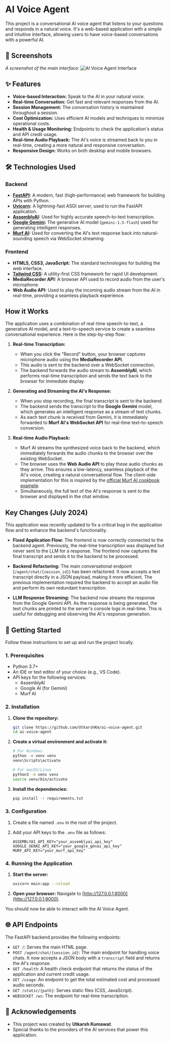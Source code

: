 # AI Voice Agent

This project is a conversational AI voice agent that listens to your questions and responds in a natural voice. It's a web-based application with a simple and intuitive interface, allowing users to have voice-based conversations with a powerful AI.

## 📸 Screenshots



*A screenshot of the main interface:*
![AI Voice Agent Interface]( https://res.cloudinary.com/backend-tube/image/upload/v1755154372/Screenshot_2025-08-13_124951_zmw2xn.png )

## ✨ Features

*   **Voice-based Interaction:** Speak to the AI in your natural voice.
*   **Real-time Conversation:** Get fast and relevant responses from the AI.
*   **Session Management:** The conversation history is maintained throughout a session.
*   **Cost Optimization:** Uses efficient AI models and techniques to minimize operational costs.
*   **Health & Usage Monitoring:** Endpoints to check the application's status and API credit usage.
*   **Real-time Audio Playback:** The AI's voice is streamed back to you in real-time, creating a more natural and responsive conversation.
*   **Responsive Design:** Works on both desktop and mobile browsers.

## 🛠️ Technologies Used

### Backend

*   **[FastAPI](https://fastapi.tiangolo.com/):** A modern, fast (high-performance) web framework for building APIs with Python.
*   **[Uvicorn](https://www.uvicorn.org/):** A lightning-fast ASGI server, used to run the FastAPI application.
*   **[AssemblyAI](https://www.assemblyai.com/):** Used for highly accurate speech-to-text transcription.
*   **[Google Gemini](https://deepmind.google/technologies/gemini/):** The generative AI model (`gemini-1.5-flash`) used for generating intelligent responses.
*   **[Murf AI](https://murf.ai/):** Used for converting the AI's text response back into natural-sounding speech via WebSocket streaming.

### Frontend

*   **HTML5, CSS3, JavaScript:** The standard technologies for building the web interface.
*   **[Tailwind CSS](https://tailwindcss.com/):** A utility-first CSS framework for rapid UI development.
*   **MediaRecorder API:** A browser API used to record audio from the user's microphone.
*   **Web Audio API:** Used to play the incoming audio stream from the AI in real-time, providing a seamless playback experience.

## How it Works

The application uses a combination of real-time speech-to-text, a generative AI model, and a text-to-speech service to create a seamless conversational experience. Here is the step-by-step flow:

1.  **Real-time Transcription:**
    *   When you click the "Record" button, your browser captures microphone audio using the **MediaRecorder API**.
    *   This audio is sent to the backend over a WebSocket connection.
    *   The backend forwards the audio stream to **AssemblyAI**, which performs real-time transcription and sends the text back to the browser for immediate display.

2.  **Generating and Streaming the AI's Response:**
    *   When you stop recording, the final transcript is sent to the backend.
    *   The backend sends the transcript to the **Google Gemini** model, which generates an intelligent response as a stream of text chunks.
    *   As each text chunk is received from Gemini, it is immediately forwarded to **Murf AI's WebSocket API** for real-time text-to-speech conversion.

3.  **Real-time Audio Playback:**
    *   Murf AI streams the synthesized voice back to the backend, which immediately forwards the audio chunks to the browser over the existing WebSocket.
    *   The browser uses the **Web Audio API** to play these audio chunks as they arrive. This ensures a low-latency, seamless playback of the AI's voice, creating a natural conversational flow. The client-side implementation for this is inspired by the [official Murf AI cookbook example](https://github.com/murf-ai/murf-cookbook/blob/main/examples/text-to-speech/js/websocket/basic/index.js).
    *   Simultaneously, the full text of the AI's response is sent to the browser and displayed in the chat window.

## Key Changes (July 2024)

This application was recently updated to fix a critical bug in the application flow and to enhance the backend's functionality.

*   **Fixed Application Flow:** The frontend is now correctly connected to the backend agent. Previously, the real-time transcription was displayed but never sent to the LLM for a response. The frontend now captures the final transcript and sends it to the backend to be processed.

*   **Backend Refactoring:** The main conversational endpoint (`/agent/chat/{session_id}`) has been refactored. It now accepts a text transcript directly in a JSON payload, making it more efficient. The previous implementation required the backend to accept an audio file and perform its own redundant transcription.

*   **LLM Response Streaming:** The backend now streams the response from the Google Gemini API. As the response is being generated, the text chunks are printed to the server's console logs in real-time. This is useful for debugging and observing the AI's response generation.

## 🚀 Getting Started

Follow these instructions to set up and run the project locally.

### 1. Prerequisites

*   Python 3.7+
*   An IDE or text editor of your choice (e.g., VS Code).
*   API keys for the following services:
    *   AssemblyAI
    *   Google AI (for Gemini)
    *   Murf AI

### 2. Installation

1.  **Clone the repository:**
    ```bash
    git clone https://github.com/UtkarshKm/ai-voice-agent.git
    cd ai-voice-agent
    ```

2.  **Create a virtual environment and activate it:**
    ```bash
    # For Windows
    python -m venv venv
    venv\Scripts\activate

    # For macOS/Linux
    python3 -m venv venv
    source venv/bin/activate
    ```

3.  **Install the dependencies:**
    ```bash
    pip install -r requirements.txt
    ```

### 3. Configuration

1.  Create a file named `.env` in the root of the project.
2.  Add your API keys to the `.env` file as follows:

    ```
    ASSEMBLYAI_API_KEY="your_assemblyai_api_key"
    GOOGLE_GENAI_API_KEY="your_google_genai_api_key"
    MURF_API_KEY="your_murf_api_key"
    ```

### 4. Running the Application

1.  **Start the server:**
    ```bash
    uvicorn main:app --reload
    ```

2.  **Open your browser:**
    Navigate to [http://127.0.0.1:8000](http://127.0.0.1:8000).

You should now be able to interact with the AI Voice Agent.

## 🌐 API Endpoints

The FastAPI backend provides the following endpoints:

*   `GET /`: Serves the main HTML page.
*   `POST /agent/chat/{session_id}`: The main endpoint for handling voice chats. It now accepts a JSON body with a `transcript` field and returns the AI's response.
*   `GET /health`: A health check endpoint that returns the status of the application and current credit usage.
*   `GET /usage`: An endpoint to get the total estimated cost and processed audio seconds.
*   `GET /static/{path}`: Serves static files (CSS, JavaScript).
*   `WEBSOCKET /ws`: The endpoint for real-time transcription.

## 🙏 Acknowledgements

*   This project was created by **Utkarsh Kumawat**.
*   Special thanks to the providers of the AI services that power this application.

